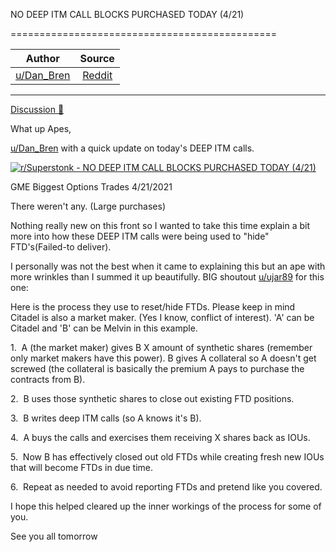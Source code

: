 NO DEEP ITM CALL BLOCKS PURCHASED TODAY (4/21)

==============================================

| Author       | Source       | 
| :-------------: |:-------------:|
|  [u/Dan_Bren](https://www.reddit.com/user/Dan_Bren/) | [Reddit](https://www.reddit.com/r/Superstonk/comments/mvv0t9/no_deep_itm_call_blocks_purchased_today_421/) | 

---


[Discussion 🦍](https://www.reddit.com/r/Superstonk/search?q=flair_name%3A%22Discussion%20%F0%9F%A6%8D%22&restrict_sr=1)

What up Apes,

[u/Dan_Bren](https://www.reddit.com/u/Dan_Bren/) with a quick update on today's DEEP ITM calls.

[![r/Superstonk - NO DEEP ITM CALL BLOCKS PURCHASED TODAY (4/21)](https://preview.redd.it/0rve0srysmu61.png?width=1226&format=png&auto=webp&s=e12f5155f7ecc8bc1d7e2963ba12eef3863c2e63)](https://preview.redd.it/0rve0srysmu61.png?width=1226&format=png&auto=webp&s=e12f5155f7ecc8bc1d7e2963ba12eef3863c2e63)

GME Biggest Options Trades 4/21/2021

There weren't any. (Large purchases)

Nothing really new on this front so I wanted to take this time explain a bit more into how these DEEP ITM calls were being used to "hide" FTD's(Failed-to deliver).

I personally was not the best when it came to explaining this but an ape with more wrinkles than I summed it up beautifully. BIG shoutout [u/ujar89](https://www.reddit.com/u/ujar89/) for this one:

Here is the process they use to reset/hide FTDs. Please keep in mind Citadel is also a market maker. (Yes I know, conflict of interest). 'A' can be Citadel and 'B' can be Melvin in this example.

1\.  A (the market maker) gives B X amount of synthetic shares (remember only market makers have this power). B gives A collateral so A doesn't get screwed (the collateral is basically the premium A pays to purchase the contracts from B).

2\.  B uses those synthetic shares to close out existing FTD positions.

3\.  B writes deep ITM calls (so A knows it's B).

4\.  A buys the calls and exercises them receiving X shares back as IOUs.

5\.  Now B has effectively closed out old FTDs while creating fresh new IOUs that will become FTDs in due time.

6\.  Repeat as needed to avoid reporting FTDs and pretend like you covered.

I hope this helped cleared up the inner workings of the process for some of you.

See you all tomorrow
